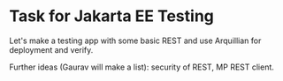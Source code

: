 # Task for Jakarta EE Testing

Let's make a testing app with some basic REST and use Arquillian for deployment and verify.

Further ideas (Gaurav will make a list): security of REST, MP REST client.
